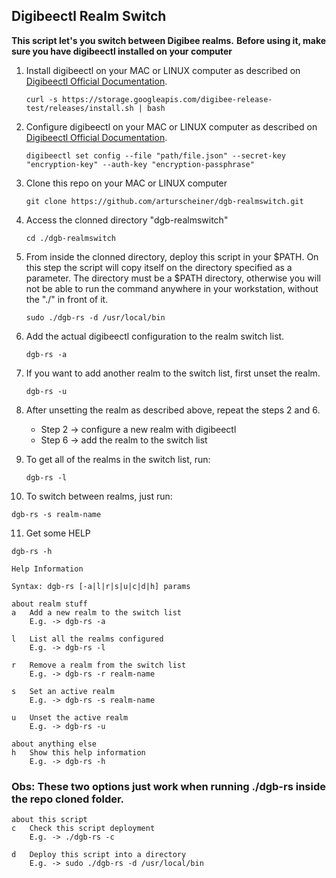 ## Digibeectl Realm Switch

**This script let's you switch between Digibee realms.**
**Before using it, make sure you have digibeectl installed on your computer**



1) Install digibeectl on your MAC or LINUX computer as described on [Digibeectl Official Documentation](https://intercom.help/godigibee/en/articles/5214735-digibeectl-use-guide).
   ```
   curl -s https://storage.googleapis.com/digibee-release-test/releases/install.sh | bash
   ```
2) Configure digibeectl on your MAC or LINUX computer as described on [Digibeectl Official Documentation](https://intercom.help/godigibee/en/articles/5214735-digibeectl-use-guide).
   ```
   digibeectl set config --file "path/file.json" --secret-key "encryption-key" --auth-key "encryption-passphrase"
   ```
3) Clone this repo on your MAC or LINUX computer
   ```
   git clone https://github.com/arturscheiner/dgb-realmswitch.git
   ```
3) Access the clonned directory "dgb-realmswitch"
    ```
   cd ./dgb-realmswitch
   ```
4) From inside the clonned directory, deploy this script in your $PATH. On this step the script will copy itself on the directory specified as a parameter. The directory must be a $PATH directory, otherwise you will not be able to run the command anywhere in your workstation, without the "./" in front of it.
   ```
   sudo ./dgb-rs -d /usr/local/bin
   ```
4) Add the actual digibeectl configuration to the realm switch list.
   ```
   dgb-rs -a
   ```
5) If you want to add another realm to the switch list, first unset the realm.
      ```
   dgb-rs -u
   ```
7) After unsetting the realm as described above, repeat the steps 2 and 6.
   - Step 2 -> configure a new realm with digibeectl
   - Step 6 -> add the realm to the switch list
   
8) To get all of the realms in the switch list, run:
   ```
   dgb-rs -l
   ```
9)  To switch between realms, just run:
   ```
   dgb-rs -s realm-name
   ```
11) Get some HELP
   ```
   dgb-rs -h
   ```

```
Help Information

Syntax: dgb-rs [-a|l|r|s|u|c|d|h] params

about realm stuff
a	Add a new realm to the switch list
	E.g. -> dgb-rs -a

l	List all the realms configured
	E.g. -> dgb-rs -l

r	Remove a realm from the switch list
	E.g. -> dgb-rs -r realm-name

s	Set an active realm
	E.g. -> dgb-rs -s realm-name

u	Unset the active realm
	E.g. -> dgb-rs -u

about anything else
h	Show this help information
	E.g. -> dgb-rs -h
```

### Obs: These two options just work when running ./dgb-rs inside the repo cloned folder.

```
about this script
c	Check this script deployment
	E.g. -> ./dgb-rs -c

d	Deploy this script into a directory
	E.g. -> sudo ./dgb-rs -d /usr/local/bin
```